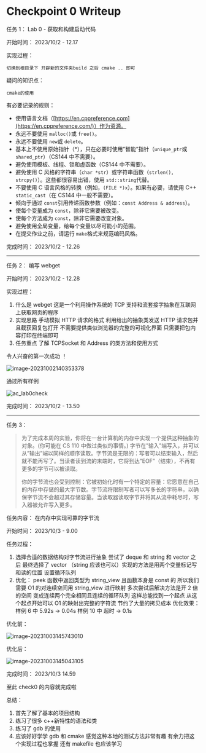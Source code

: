 # Checkpoint 0 Writeup

任务 1： Lab 0 - 获取和构建启动代码

开始时间： 2023/10/2 - 12.17

实现过程：

    切换到根目录下 开辟新的文件夹build 之后 cmake .. 即可

疑问的知识点：

    cmake的使用

有必要记录的规则：

- 使用语言文档（[https://en.cppreference.com](https://en.cppreference.com/)）作为资源。
- 永远不要使用 `malloc()`或 `free()`。
- 永远不要使用 `new`或 `delete`。
- 基本上不使用原始指针（\*），只在必要时使用”智能”指针（`unique_ptr`或 `shared_ptr`）（CS144 中不需要）。
- 避免使用模板、线程、锁和虚函数（CS144 中不需要）。
- 避免使用 C 风格的字符串（`char *str`）或字符串函数（`strlen(), strcpy()`）。这些都很容易出错，使用 `std::string`代替。
- 不要使用 C 语言风格的转换（例如，`(FILE *)x`）。如果有必要，请使用 C++ `static_cast`（在 CS144 中一般不需要）。
- 倾向于通过 `const`引用传递函数参数（例如：`const Address & address`）。
- 使每个变量成为 `const`，除非它需要被改变。
- 使每个方法成为 `const`，除非它需要改变对象。
- 避免使用全局变量，给每个变量以尽可能小的范围。
- 在提交作业之前，请运行 `make`格式来规范编码风格。

完成时间： 2023/10/2 - 12.26

---

任务 2： 编写 webget

开始时间： 2023/10/2 - 12.28

实现过程：

1. 什么是 webget
   这是一个利用操作系统的 TCP 支持和流套接字抽象在互联网上获取网页的程序
2. 实现思路
   手动模拟 HTTP 请求的格式 利用给出的抽象类发送 HTTP 请求包并且截获回复包打开
   不需要提供类似浏览器的完整的可视化界面 只需要把包内容打印在终端即可
3. 任务重点
   了解 TCPSocket 和 Address 的类方法和使用方式

令人兴奋的第一次成功 ！

![image-20231002140353378](../../png/png1)

通过所有样例

![ac_lab0check](../../png/png2)

完成时间： 2023/10/2 - 13.50

---

任务 3：

> 为了完成本周的实验，你将在一台计算机的内存中实现一个提供这种抽象的对象。(你可能在 CS 110 中做过类似的事情。) 字节在”输入”端写入，并可以从”输出”端以同样的顺序读取。字节流是无限的：写者可以结束输入，然后就不能再写了。当读者读到流的末端时，它将到达”EOF”（结束），不再有更多的字节可以被读取。
>
> 你的字节流也会受到控制：它被初始化时有一个特定的容量：它愿意在自己的内存中存储的最大字节数。字节流将限制写者可以写多长的字符串，以确保字节流不会超过其存储容量。当读取器读取字节并将其从流中耗尽时，写入器被允许写入更多。

任务内容： 在内存中实现可靠的字节流

开始时间： 2023/10/3 - 9.00

任务过程：

1. 选择合适的数据结构对字节流进行抽象 尝试了 deque 和 string 和 vector 之后 最终选择了 vector （string 应该也可以）实现的方法是用两个变量标记写和读的位置 设置循环队列
2. 优化： peek 函数中返回类型为 string_view 且函数本身是 const 的 所以我们需要 O1 的对连续空间用 string_view 进行映射 多次尝试后解决方法是开 2 倍的空间 变成连续两个完全相同且连续的循环队列 这样总能找到一个起点 从这个起点开始可以 O1 的映射出完整的字符流 节约了大量的拷贝成本
   优化效果：
   样例 6 中 5.92s -> 0.04s
   样例 10 中 超时 -> 0.1s

优化前：

![image-20231003145743010](../../png/png3)

优化后：

![image-20231003145043105](../../png/png4)

完成时间： 2023/10/3 14.59

至此 check0 的内容就完成啦

总结：

1. 首先了解了基本的项目结构
2. 练习了很多 c++新特性的语法和类
3. 练习了 gdb 的使用
4. 应该好好学学 gdb 和 cmake 感觉这种本地的测试方法非常有趣 有余力把这个实现过程也掌握 还有 makefile 也应该学习
